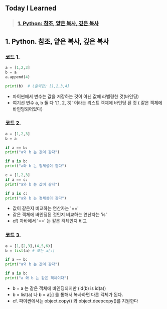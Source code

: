 ## Today I Learned
> ### [1. Python: 참조, 얕은 복사, 깊은 복사](#1-python-참조-얕은-복사-깊은-복사)

## 1. Python. 참조, 얕은 복사, 깊은 복사

### 코드 1.

``` python
a = [1,2,3]
b = a
a.append(4)

print(b)  # (출력값) [1,2,3,4]
```
- 파이썬에서 변수는 값을 저장하는 것이 아닌 값에 라벨링한 것(바인딩)
- 여기선 변수 a, b 둘 다 '[1, 2, 3]' 이라는 리스트 객체에 바인딩 된 것 ( 같은 객체에 바인딩되어있다)

### 코드 2.

``` python
a = [1,2,3]
b = a

if a == b:
print("a와 b 는 값이 같다")

if a is b:
print("a와 b 는 정체성이 같다")

c = [1,2,3]
if a == c:
print("a와 b 는 값이 같다")

if a is c:
print("a와 b 는 정체성이 같다")
```
- 값이 같은지 비교하는 연산자는 '=='
- 같은 객체에 바인딩된 것인지 비교하는 연산자는 'is'
- cf) 자바에서 '==' 는 같은 객체인지 비교

### 코드 3.

```python
a = [1,[2,3],(4,5,6)]
b = list(a) # 또는 a[:]

if a == b:
print("a와 b 는 값이 같다")

if a is b:
print("a 와 b 는 같은 객체이다")
```
- b = a 는 같은 객체에 바인딩되지만 (id(b) is id(a))
- b = list(a) 나 b = a[:] 를 통해서 복사하면 다른 객체가 된다.
- cf. 파이썬에서는 object.copy() 와 object.deepcopy()를 지원한다

